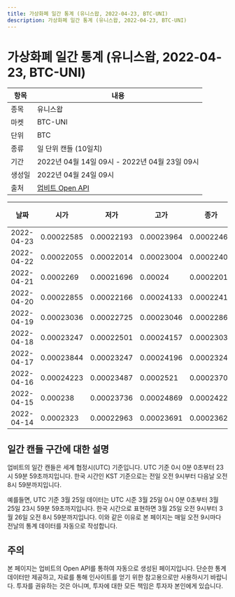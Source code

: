 ```yaml
---
title: 가상화폐 일간 통계 (유니스왑, 2022-04-23, BTC-UNI)
description: 가상화폐 일간 통계 (유니스왑, 2022-04-23, BTC-UNI)
---
```



가상화폐 일간 통계 (유니스왑, 2022-04-23, BTC-UNI)
===

|항목|내용|
|--|--|
|종목|유니스왑|
|마켓|BTC-UNI|
|단위|BTC|
|종류|일 단위 캔들 (10일치)|
|기간|2022년 04월 14일 09시 - 2022년 04월 23일 09시|
|생성일|2022년 04월 24일 09시|
|출처|[업비트 Open API](https://docs.upbit.com)|


|날짜|시가|저가|고가|종가|비고|
|--|--|--|--|--|--|
|2022-04-23|0.00022585|0.00022193|0.00023964|0.00022462|    |
|2022-04-22|0.00022055|0.00022014|0.00023004|0.00022402|    |
|2022-04-21|0.0002269|0.00021696|0.00024|0.00022014|    |
|2022-04-20|0.00022855|0.00022166|0.00024133|0.00022412|    |
|2022-04-19|0.00023036|0.00022725|0.00023046|0.00022867|    |
|2022-04-18|0.00023247|0.00022501|0.00024157|0.00023036|    |
|2022-04-17|0.00023844|0.00023247|0.00024196|0.00023248|    |
|2022-04-16|0.00024223|0.00023487|0.0002521|0.00023709|    |
|2022-04-15|0.000238|0.00023736|0.00024869|0.00024223|    |
|2022-04-14|0.0002323|0.00022963|0.00023691|0.00023622|    |


일간 캔들 구간에 대한 설명
---


업비트의 일간 캔들은 세계 협정시(UTC) 기준입니다. 
UTC 기준 0시 0분 0초부터 23시 59분 59초까지입니다. 
한국 시간인 KST 기준으로는 전일 오전 9시부터 다음날 오전 8시 59분까지입니다. 


예를들면, UTC 기준 3월 25일 데이터는 UTC 시준 3월 25일 0시 0분 0초부터 3월 25일 23시 59분 59초까지입니다. 
한국 시간으로 표현하면 3월 25일 오전 9시부터 3월 26일 오전 8시 59분까지입니다. 
이와 같은 이유로 본 페이지는 매일 오전 9시마다 전날의 통계 데이터를 자동으로 작성합니다. 


주의
---


본 페이지는 업비트의 Open API를 통하여 자동으로 생성된 페이지입니다. 
단순한 통계 데이터만 제공하고, 자료를 통해 인사이트를 얻기 위한 참고용으로만 사용하시기 바랍니다. 
투자를 권유하는 것은 아니며, 투자에 대한 모든 책임은 투자자 본인에게 있습니다. 

